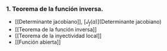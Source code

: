 ### 1. Teorema de la función inversa.
- [[Determinante jacobiano]], [$J_f(a)$](Determinante jacobiano)
- [[Teorema de la función inversa]]
- [[Teorema de la inyectividad local]]
- [[Función abierta]]
